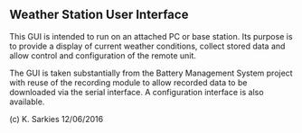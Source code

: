 Weather Station User Interface
------------------------------

This GUI is intended to run on an attached PC or base station. Its purpose
is to provide a display of current weather conditions, collect stored data and
allow control and configuration of the remote unit.

The GUI is taken substantially from the Battery Management System project with
reuse of the recording module to allow recorded data to be downloaded via the
serial interface. A configuration interface is also available.

(c) K. Sarkies 12/06/2016

